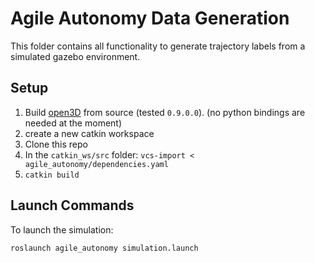 # Agile Autonomy Data Generation

This folder contains all functionality to generate trajectory labels from a simulated gazebo environment.

## Setup
1. Build [open3D](http://www.open3d.org/docs/release/compilation.html) from source (tested `0.9.0.0`). (no python bindings are needed at the moment)
2. create a new catkin workspace
3. Clone this repo
4. In the `catkin_ws/src` folder: `vcs-import < agile_autonomy/dependencies.yaml`
5. `catkin build`


## Launch Commands

To launch the simulation:
```
roslaunch agile_autonomy simulation.launch
```
